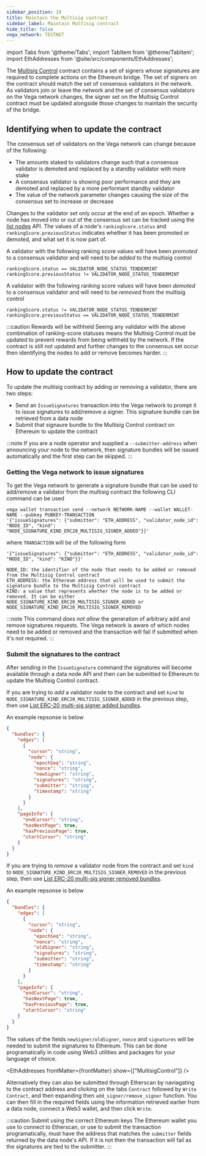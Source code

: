 ```yaml
---
sidebar_position: 10
title: Maintain the Multisig contract
sidebar_label: Maintain Multisig contract
hide_title: false
vega_network: TESTNET
---
```

import Tabs from '@theme/Tabs';
import TabItem from '@theme/TabItem';
import EthAddresses from '@site/src/components/EthAddresses';


The [Multisig Control](../../api/bridge/interfaces/IMultisigControl.md) contract contains a set of signers whose signatures are required to complete actions on the Ethereum bridge. The set of signers on the contract should match the set of consensus validators in the network. As validators join or leave the network and the set of consensus validators on the Vega network changes, the signer set on the Multisig Control contract must be updated alongside those changes to maintain the security of the bridge.

## Identifying when to update the contract

The consensus set of validators on the Vega network can change because of the following:
* The amounts staked to validators change such that a consensus validator is demoted and replaced by a standby validator with more stake
* A consensus validator is showing poor performance and they are demoted and replaced by a more performant standby validator
* The value of the network parameter <NetworkParameter frontMatter={frontMatter} param="network.validators.tendermint.number" hideValue={true} /> changes causing the size of the consensus set to increase or decrease

Changes to the validator set only occur at the end of an epoch. Whether a node has moved into or out of the consensus set can be tracked using the [list nodes](../../api/rest/data-v2/trading-data-service-list-nodes.api.mdx) API. The values of a node's `rankingScore.status` and `rankingScore.previousStatus` indicates whether it has been promoted or demoted, and what set it is now part of.

A validator with the following ranking score values will have been *promoted* to a consensus validator and will need to be *added* to the multisig control
```
rankingScore.status == VALIDATOR_NODE_STATUS_TENDERMINT
rankingScore.previousStatus != VALIDATOR_NODE_STATUS_TENDERMINT
```

A validator with the following ranking score values will have been *demoted* to a consensus validator and will need to be *removed* from the multisig control
```
rankingScore.status != VALIDATOR_NODE_STATUS_TENDERMINT
rankingScore.previousStatus == VALIDATOR_NODE_STATUS_TENDERMINT
```

:::caution Rewards will be withheld
Seeing any validator with the above combination of ranking-score statuses means the Multisig Control must be updated to prevent rewards from being withheld by the network. If the contract is still not updated and further changes to the consensus set occur then identifying the nodes to add or remove becomes harder.
:::

## How to update the contract

To update the multisig contract by adding or removing a validator, there are two steps:
- Send an `IssueSignatures` transaction into the Vega network to prompt it to issue signatures to add/remove a signer. This signature bundle can be retrieved from a data node
- Submit that signaure bundle to the Multisig Control contract on Ethereum to update the contract


:::note
If you are a node operator and supplied a `--submitter-address` when announcing your node to the network, then signature bundles will be issued automatically and the first step can be skipped.
:::

### Getting the Vega network to issue signatures

To get the Vega network to generate a signature bundle that can be used to add/remove a validator from the multisig contract the following CLI command can be used
```shell
vega wallet transaction send --network NETWORK-NAME --wallet WALLET-NAME --pubkey PUBKEY-TRANSACTION
'{"issueSignatures": {"submitter": "ETH_ADDRESS", "validator_node_id": "NODE_ID", "kind": "NODE_SIGNATURE_KIND_ERC20_MULTISIG_SIGNER_ADDED"}}'
```

where `TRANSACTION` will be of the following form
```
'{"issueSignatures": {"submitter": "ETH_ADDRESS", "validator_node_id": "NODE_ID", "kind": "KIND"}}'

NODE_ID: the identifier of the node that needs to be added or removed from the Multisig Control contract
ETH_ADDRESS: the Ethereum address that will be used to submit the signature bundle to the Multisig Control contract
KIND: a value that represents whether the node is to be added or removed. It can be either NODE_SIGNATURE_KIND_ERC20_MULTISIG_SIGNER_ADDED or NODE_SIGNATURE_KIND_ERC20_MULTISIG_SIGNER_REMOVED
```

:::note 
This command *does not allow* the generation of arbitrary add and remove signatures requests. The Vega network is aware of which nodes need to be added or removed and the transaction will fail if submitted when it's not required.
:::

### Submit the signatures to the contract

After sending in the `IssueSignature` command the signatures will become available through a data node API and then can be submitted to Ethereum to update the Multisig Control contract.

If you are trying to *add* a validator node to the contract and set `kind` to `NODE_SIGNATURE_KIND_ERC20_MULTISIG_SIGNER_ADDED` in the previous step, then use [List ERC-20 multi-sig signer added bundles](../../api/rest/data-v2/trading-data-service-list-erc-20-multi-sig-signer-added-bundles.api.mdx).

An example repsonse is below
```json
{
  "bundles": {
    "edges": [
      {
        "cursor": "string",
        "node": {
          "epochSeq": "string",
          "nonce": "string",
          "newSigner": "string",
          "signatures": "string",
          "submitter": "string",
          "timestamp": "string"
        }
      }
    ],
    "pageInfo": {
      "endCursor": "string",
      "hasNextPage": true,
      "hasPreviousPage": true,
      "startCursor": "string"
    }
  }
}
```

If you are trying to *remove* a validator node from the contract and set `kind` to `NODE_SIGNATURE_KIND_ERC20_MULTISIG_SIGNER_REMOVED` in the previous step, then use [List ERC-20 multi-sig signer removed bundles](../../api/rest/data-v2/trading-data-service-list-erc-20-multi-sig-signer-removed-bundles.api.mdx).

An example repsonse is below
```json
{
  "bundles": {
    "edges": [
      {
        "cursor": "string",
        "node": {
          "epochSeq": "string",
          "nonce": "string",
          "oldSigner": "string",
          "signatures": "string",
          "submitter": "string",
          "timestamp": "string"
        }
      }
    ],
    "pageInfo": {
      "endCursor": "string",
      "hasNextPage": true,
      "hasPreviousPage": true,
      "startCursor": "string"
    }
  }
}
```

The values of the fields `newSigner/oldSigner`, `nonce` and `signatures` will be needed to submit the signatures to Ethereum. This can be done programatically in code using Web3 utilities and packages for your language of choice. 

<EthAddresses frontMatter={frontMatter} show={["MultisigControl"]} />

Alternatively they can also be submitted through Etherscan by naviagating to the contract address and clicking on the tabs `Contract` followed by `Write Contract`, and then expanding then `add_signer/remove_signer` function. You can then fill in the required fields using the information retrieved earlier from a data node, connect a Web3 wallet, and then click `Write`.

:::caution Submit using the correct Ethereum keys
The Ethereum wallet you use to connect to Etherscan, or use to submit the transaction programatically, must have the address that matches the `submitter` fields returned by the data node's API. If it is not then the transaction will fail as the signatures are tied to the submitter.
:::
